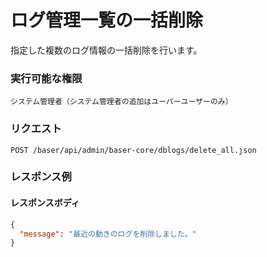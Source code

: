 # ログ管理一覧の一括削除

指定した複数のログ情報の一括削除を行います。

### 実行可能な権限
```
システム管理者（システム管理者の追加はユーパーユーザーのみ）
```

### リクエスト
```
POST /baser/api/admin/baser-core/dblogs/delete_all.json
```

### レスポンス例
#### レスポンスボディ
```json
{
  "message": "最近の動きのログを削除しました。"
}
```
